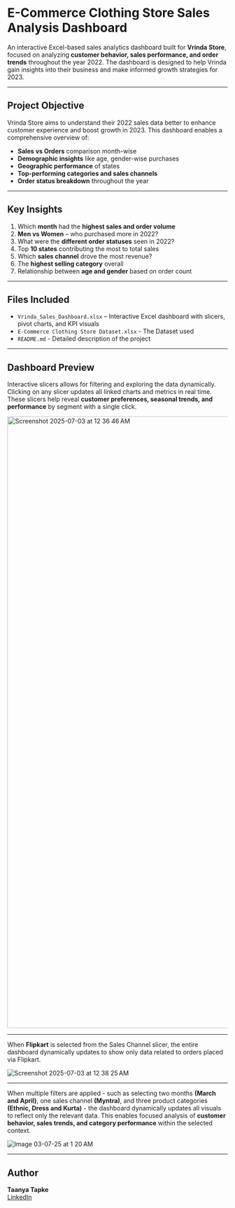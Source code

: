 # E-Commerce Clothing Store Sales Analysis Dashboard

An interactive Excel-based sales analytics dashboard built for **Vrinda Store**, focused on analyzing **customer behavior, sales performance, and order trends** throughout the year 2022. The dashboard is designed to help Vrinda gain insights into their business and make informed growth strategies for 2023.

---

## Project Objective

Vrinda Store aims to understand their 2022 sales data better to enhance customer experience and boost growth in 2023. This dashboard enables a comprehensive overview of:

- **Sales vs Orders** comparison month-wise
- **Demographic insights** like age, gender-wise purchases
- **Geographic performance** of states
- **Top-performing categories and sales channels**
- **Order status breakdown** throughout the year

---

## Key Insights 

1. Which **month** had the **highest sales and order volume**  
2. **Men vs Women** – who purchased more in 2022?  
3. What were the **different order statuses** seen in 2022?  
4. Top **10 states** contributing the most to total sales  
5. Which **sales channel** drove the most revenue?  
6. The **highest selling category** overall  
7. Relationship between **age and gender** based on order count  

---

## Files Included

- `Vrinda_Sales_Dashboard.xlsx` – Interactive Excel dashboard with slicers, pivot charts, and KPI visuals
- `E-Commerce Clothing Store Dataset.xlsx` - The Dataset used
- `README.md` - Detailed description of the project

---

## Dashboard Preview

Interactive slicers allows for filtering and exploring the data dynamically. Clicking on any slicer updates all linked charts and metrics in real time. These slicers help reveal **customer preferences, seasonal trends, and performance** by segment with a single click.

<img width="1396" alt="Screenshot 2025-07-03 at 12 36 46 AM" src="https://github.com/user-attachments/assets/1a311c35-b9bb-47e9-a30c-f6ffa7df3cb3" />

***

When **Flipkart** is selected from the Sales Channel slicer, the entire dashboard dynamically updates to show only data related to orders placed via Flipkart.

![Screenshot 2025-07-03 at 12 38 25 AM](https://github.com/user-attachments/assets/982a9c37-918e-4239-a5db-0a325475e8ab)

___

When multiple filters are applied - such as selecting two months **(March and April)**, one sales channel **(Myntra)**, and three product categories **(Ethnic, Dress and Kurta)** - the dashboard dynamically updates all visuals to reflect only the relevant data. This enables focused analysis of **customer behavior, sales trends, and category performance** within the selected context.

![Image 03-07-25 at 1 20 AM](https://github.com/user-attachments/assets/da1b9d22-8ab4-46a6-909d-8df7b7745b5f)

---

## Author

**Taanya Tapke**  
 [LinkedIn](https://www.linkedin.com/in/taanya-tapke-2377a2273/)




